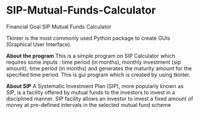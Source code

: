 # SIP-Mutual-Funds-Calculator
Financial Goal SIP Mutual Funds Calculator

Tkinter is the most commonly used Python package to create GUIs (Graphical User Interface).

**About the program**
This is a simple program on SIP Calculator which requires some inputs : time period (in months), monthly investment (sip amount), time period (in months) and generates the maturity amount for the specified time period.
This is gui program which is created by using tkinter.

**About SIP**
A Systematic Investment Plan (SIP), more popularly known as SIP, is a facility offered by mutual funds to the investors to invest in a disciplined manner. SIP facility allows an investor to invest a fixed amount of money at pre-defined intervals in the selected mutual fund scheme
 
